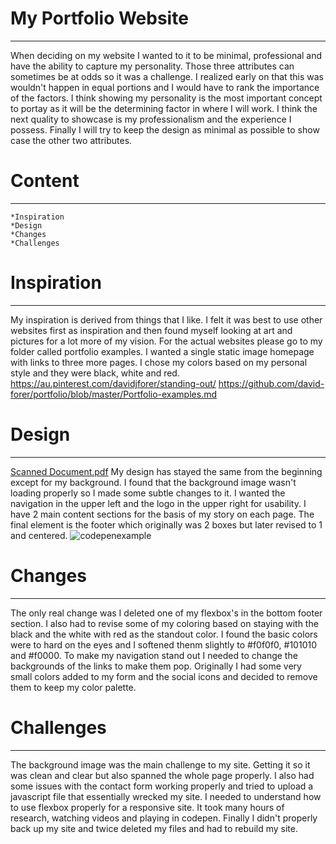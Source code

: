 # My Portfolio Website
------------------------
When deciding on my website I wanted to it to be minimal, professional and have the ability to capture my personality. Those three attributes can sometimes be at odds so it was a challenge. I realized early on that this was wouldn't happen in equal portions and I would have to rank the importance of the factors. I think showing my personality is the most important concept to portay as it will be the determining factor in where I will work. I think the next quality to showcase is my professionalism and the experience I possess. Finally I will try to keep the design as minimal as possible to show case the other two attributes. 

# Content
----------------------------------------
    *Inspiration
    *Design
    *Changes
    *Challenges
       
# Inspiration
----------------------------------
My inspiration is derived from things that I like. I felt it was best to use other websites first as inspiration and then found myself looking at art and pictures for a lot more of my vision. For the actual websites please go to my folder called portfolio examples. I wanted a single static image homepage with links to three more pages. I chose my colors based on my personal style and they were black, white and red. 
https://au.pinterest.com/davidjforer/standing-out/
https://github.com/david-forer/portfolio/blob/master/Portfolio-examples.md

# Design
------------------------------------------
[Scanned Document.pdf](https://github.com/david-forer/portfolio/files/1291002/Scanned.Document.pdf) My design has stayed the same from the beginning except for my background. I found that the background image wasn't loading properly so I made some subtle changes to it. I wanted the navigation in the upper left and the logo in the upper right for usability. I have 2 main content sections for the basis of my story on each page. The final element is the footer which originally was 2 boxes but later revised to 1 and centered.
![codepenexample](https://user-images.githubusercontent.com/29668345/30254114-e3f150e2-96d6-11e7-8929-689fac6533d6.png)

# Changes
------------------------------------------
The only real change was I deleted one of my flexbox's in the bottom footer section. I also had to revise some of my coloring based on staying with the black and the white with red as the standout color. I found the basic colors were to hard on the eyes and I softened thenm slightly to #f0f0f0, #101010 and #f0000. To make my navigation stand out I needed to change the backgrounds of the links to make them pop. Originally I had some very small colors added to my form and the social icons and decided to remove them to keep my color palette.

# Challenges
--------------------------------------------
The background image was the main challenge to my site. Getting it so it was clean and clear but also spanned the whole page properly. I also had some issues with the contact form working properly and tried to upload a javascript file that essentially wrecked my site. I needed to understand how to use flexbox properly for a responsive site. It took many hours of research, watching videos and playing in codepen. Finally I didn't properly back up my site and twice deleted my files and had to rebuild my site. 
